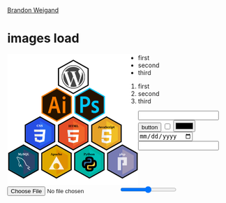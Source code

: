 <!--**BrandonWeigand/BrandonWeigand** (this file) appears on your GitHub profile.-->


[Brandon Weigand](https://brandonweigand.github.io/BrandonWeigand/)

# images load
<img src="./img/web_stack.svg" alt="webstack icons" align="left" width="300" height="300"> 


<ul>
    <li>first</li>
    <li>second</li>
    <li>third</li>
</ul>

<ol>
    <li>first</li>
    <li>second</li>
    <li>third</li>
</ol>

<input type="text">
<input type="button" value="button">
<input type="checkbox" name="" id="">
<input type="color" name="" id="">
<input type="date" name="" id="">
<input type="email" name="" id="">
<input type="file" name="" id="">
<input type="range" name="" id="">